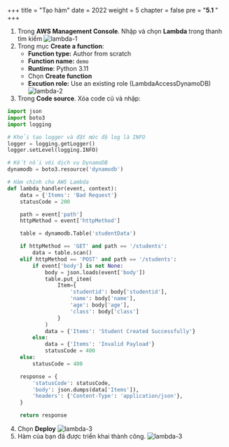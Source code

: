 +++
title = "Tạo hàm"
date = 2022
weight = 5
chapter = false
pre = "<b>5.1 </b>"
+++

1. Trong **AWS Management Console**. Nhập và chọn **Lambda** trong thanh tìm kiếm
![lambda-1](/images/6-lambda/6.1-createfunction/lambda-1.png)
2. Trong mục **Create a function**:
   - **Function type:** Author from scratch
   - **Function name:** `demo              `
   - **Runtime**: Python 3.11
   - Chọn **Create function**   
   - **Excution role:** Use an existing role (LambdaAccessDynamoDB)
![lambda-2](/images/6-lambda/6.1-createfunction/lambda-2.png)
3. Trong **Code source**. Xóa code cũ và nhập:

```python
import json
import boto3
import logging

# Khởi tạo logger và đặt mức độ log là INFO
logger = logging.getLogger()
logger.setLevel(logging.INFO)

# Kết nối với dịch vụ DynamoDB
dynamodb = boto3.resource('dynamodb')

# Hàm chính cho AWS Lambda
def lambda_handler(event, context):
    data = {'Items': 'Bad Request'}
    statusCode = 200

    path = event['path']
    httpMethod = event['httpMethod']

    table = dynamodb.Table('studentData')

    if httpMethod == 'GET' and path == '/students':
        data = table.scan()
    elif httpMethod == 'POST' and path == '/students':
        if event['body'] is not None:
            body = json.loads(event['body'])
            table.put_item(
                Item={
                    'studentid': body['studentid'],
                    'name': body['name'],
                    'age': body['age'],
                    'class': body['class']
                }
            )
            data = {'Items': 'Student Created Successfully'}
        else:
            data = {'Items': 'Invalid Payload'}
            statusCode = 400
    else:
        statusCode = 400

    response = {
        'statusCode': statusCode,
        'body': json.dumps(data['Items']),
        'headers': {'Content-Type': 'application/json'},
    }

    return response
```
4. Chọn **Deploy**
![lambda-3](/images/6-lambda/6.1-createfunction/lambda-3.png)
5. Hàm của bạn đã được triển khai thành công.
![lambda-3](/images/6-lambda/6.1-createfunction/lambda-4.png)